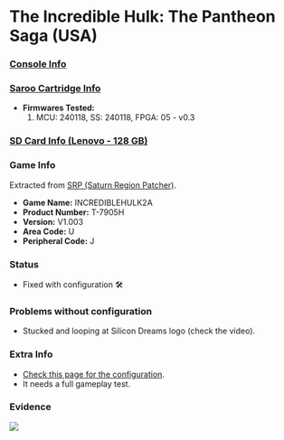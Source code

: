 # The Incredible Hulk: The Pantheon Saga (USA)

### [Console Info](../../../../../Info/Consoles/VA13/README.md)

### [Saroo Cartridge Info](../../../../../Info/Cartridges/RetroGameParadiseStore/1.32F/README.md)

- <b>Firmwares Tested:</b>
  1. MCU: 240118, SS: 240118, FPGA: 05 - v0.3

### [SD Card Info (Lenovo - 128 GB)](../../../../../Info/SdCards/Lenovo/128GB/fat32/README.md)

### Game Info

Extracted from [SRP (Saturn Region Patcher)](https://segaxtreme.net/resources/saturn-region-patcher.81/download).

- <b>Game Name:</b> INCREDIBLEHULK2A
- <b>Product Number:</b> T-7905H
- <b>Version:</b> V1.003
- <b>Area Code:</b> U
- <b>Peripheral Code:</b> J

### Status

- Fixed with configuration :hammer_and_wrench:

### Problems without configuration

- Stucked and looping at Silicon Dreams logo (check the video).

### Extra Info

- [Check this page for the configuration](https://github.com/williamdsw/saroo-configuration-list/blob/master/Regions/Retails/USA/T-7905H/README.md).
- It needs a full gameplay test.

### Evidence

[![](https://img.youtube.com/vi/gMwX7GdTWHw/0.jpg)](https://www.youtube.com/watch?v=gMwX7GdTWHw)
